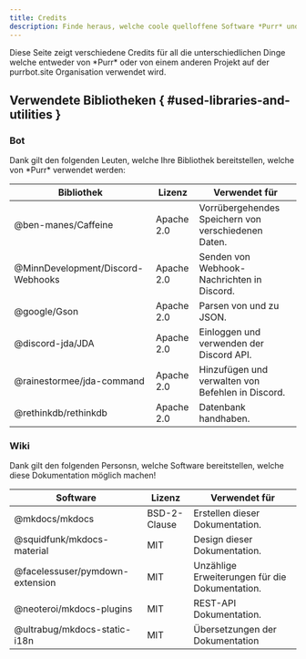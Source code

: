 ```yaml
---
title: Credits
description: Finde heraus, welche coole quelloffene Software *Purr* und die API funktionieren lässt.
---
```


Diese Seite zeigt verschiedene Credits für all die unterschiedlichen Dinge welche entweder von \*Purr\* oder von einem anderen Projekt auf der purrbot.site Organisation verwendet wird.

## Verwendete Bibliotheken { #used-libraries-and-utilities }

### Bot
Dank gilt den folgenden Leuten, welche Ihre Bibliothek bereitstellen, welche von \*Purr\* verwendet werden:

| Bibliothek                        | Lizenz     | Verwendet für                                                 |
|-----------------------------------|------------|---------------------------------------------------------------|
| @ben-manes/Caffeine               | Apache 2.0 | Vorrübergehendes Speichern von verschiedenen Daten.           |
| @MinnDevelopment/Discord-Webhooks | Apache 2.0 | Senden von Webhook-Nachrichten in Discord.                    |
| @google/Gson                      | Apache 2.0 | Parsen von und zu JSON.                                       |
| @discord-jda/JDA                  | Apache 2.0 | Einloggen und verwenden der Discord API.                      |
| @rainestormee/jda-command         | Apache 2.0 | Hinzufügen und verwalten von Befehlen in Discord.             |
| @rethinkdb/rethinkdb              | Apache 2.0 | Datenbank handhaben.                                          |

### Wiki
Dank gilt den folgenden Personsn, welche Software bereitstellen, welche diese Dokumentation möglich machen!

| Software                        | Lizenz       | Verwendet für                                  |
|---------------------------------|--------------|------------------------------------------------|
| @mkdocs/mkdocs                  | BSD-2-Clause | Erstellen dieser Dokumentation.                |
| @squidfunk/mkdocs-material      | MIT          | Design dieser Dokumentation.                   |
| @facelessuser/pymdown-extension | MIT          | Unzählige Erweiterungen für die Dokumentation. |
| @neoteroi/mkdocs-plugins        | MIT          | REST-API Dokumentation.                        |
| @ultrabug/mkdocs-static-i18n    | MIT          | Übersetzungen der Dokumentation                |
